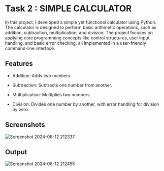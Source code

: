 # Task 2 : SIMPLE CALCULATOR

In this project, I developed a simple yet functional calculator using Python. The calculator is designed to perform basic arithmetic operations, such as addition, subtraction, multiplication, and division. The project focuses on applying core programming concepts like control structures, user input handling, and basic error checking, all implemented in a user-friendly command-line interface.


## Features

- Addition: Adds two numbers.

- Subtraction: Subtracts one number from another.

- Multiplication: Multiplies two numbers

- Division: Divides one number by another, with error handling for division by zero.






## Screenshots


![Screenshot 2024-08-12 212337](https://github.com/user-attachments/assets/92ff48fe-0572-474a-939a-21a09d34bda4)


## Output

![Screenshot 2024-08-12 212455](https://github.com/user-attachments/assets/39080ad5-4cb1-4314-b6fe-efa748bdd7fa)
